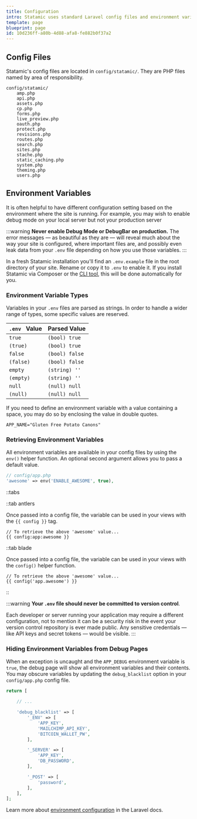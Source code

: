 ```yaml
---
title: Configuration
intro: Statamic uses standard Laravel config files and environment variables for application-level settings.
template: page
blueprint: page
id: 10d236ff-a80b-4d88-afa8-fe882b0f37a2
---
```

## Config Files

Statamic's config files are located in `config/statamic/`. They are PHP files named by area of responsibility.

``` files theme:serendipity-light
config/statamic/
    amp.php
    api.php
    assets.php
    cp.php
    forms.php
    live_preview.php
    oauth.php
    protect.php
    revisions.php
    routes.php
    search.php
    sites.php
    stache.php
    static_caching.php
    system.php
    theming.php
    users.php
```

## Environment Variables

It is often helpful to have different configuration setting based on the environment where the site is running. For example, you may wish to enable debug mode on your local server but not your production server

:::warning
**Never enable Debug Mode or DebugBar on production.** The error messages — as beautiful as they are — will reveal much about the way your site is configured, where important files are, and possibly even leak data from your `.env` file depending on how you use those variables.
:::

In a fresh Statamic installation you'll find an `.env.example` file in the root directory of your site. Rename or copy it to `.env` to enable it. If you install Statamic via Composer or the [CLI tool](https://github.com/statamic/cli), this will be done automatically for you.

### Environment Variable Types

Variables in your `.env` files are parsed as strings. In order to handle a wider range of types, some specific values are reserved.

| `.env` &nbsp; Value | Parsed Value |
|--------------|--------------|
| `true` | `(bool) true` |
| `(true)` | `(bool) true` |
| `false` | `(bool) false` |
| `(false)` | `(bool) false` |
| `empty` | `(string) ''` |
| `(empty)` | `(string) ''` |
| `null` | `(null) null` |
| `(null)` | `(null) null` |

If you need to define an environment variable with a value containing a space, you may do so by enclosing the value in double quotes.

``` env
APP_NAME="Gluten Free Potato Canons"
```

### Retrieving Environment Variables

All environment variables are available in your config files by using the `env()` helper function. An optional second argument allows you to pass a default value.

``` php
// config/app.php
'awesome' => env('ENABLE_AWESOME', true),
```

::tabs

::tab antlers

Once passed into a config file, the variable can be used in your views with the `{{ config }}` tag.

``` antlers
// To retrieve the above 'awesome' value...
{{ config:app:awesome }}
```

::tab blade

Once passed into a config file, the variable can be used in your views with the `config()` helper function.

```blade
// To retrieve the above 'awesome' value...
{{ config('app.awesome') }}
```
::

:::warning
**Your `.env` file should never be committed to version control**.

Each developer or server running your application may require a different configuration, not to mention it can be a security risk in the event your version control repository is ever made public. Any sensitive credentials — like API keys and secret tokens — would be visible.
:::

### Hiding Environment Variables from Debug Pages

When an exception is uncaught and the `APP_DEBUG` environment variable is `true`, the debug page will show all environment variables and their contents. You may obscure variables by updating the `debug_blacklist` option in your `config/app.php` config file.

``` php
return [

    // ...

    'debug_blacklist' => [
        '_ENV' => [
            'APP_KEY',
            'MAILCHIMP_API_KEY',
            'BITCOIN_WALLET_PW',
        ],

        '_SERVER' => [
            'APP_KEY',
            'DB_PASSWORD',
        ],

        '_POST' => [
            'password',
        ],
    ],
];
```


Learn more about [environment configuration](https://laravel.com/docs/configuration#environment-configuration) in the Laravel docs.
